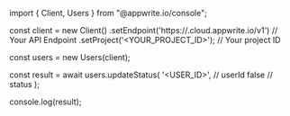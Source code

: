 import { Client, Users } from "@appwrite.io/console";

const client = new Client()
    .setEndpoint('https://<REGION>.cloud.appwrite.io/v1') // Your API Endpoint
    .setProject('<YOUR_PROJECT_ID>'); // Your project ID

const users = new Users(client);

const result = await users.updateStatus(
    '<USER_ID>', // userId
    false // status
);

console.log(result);

